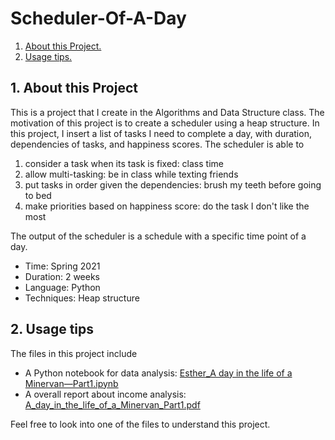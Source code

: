 # Scheduler-Of-A-Day

1. [ About this Project. ](#desc)
2. [ Usage tips. ](#usage)

<a name="desc"></a>
## 1. About this Project 

This is a project that I create in the Algorithms and Data Structure class. The motivation of this project is to create a scheduler using a heap structure.
In this project, I insert a list of tasks I need to complete a day, with duration, dependencies of tasks, and happiness scores. 
The scheduler is able to 
1. consider a task when its task is fixed: class time 
2. allow multi-tasking: be in class while texting friends
3. put tasks in order given the dependencies: brush my teeth before going to bed 
4. make priorities based on happiness score: do the task I don't like the most 

The output of the scheduler is a schedule with a specific time point of a day.

- Time: Spring 2021
- Duration: 2 weeks
- Language: Python
- Techniques: Heap structure

<a name="usage"></a>
## 2. Usage tips

The files in this project include
- A Python notebook for data analysis: [Esther_A day in the life of a Minervan—Part1.ipynb](https://github.com/esther119/Scheduler-Of-A-Day/blob/main/Esther_A%20day%20in%20the%20life%20of%20a%20Minervan%E2%80%94Part1.ipynb)
- A overall report about income analysis: [A_day_in_the_life_of_a_Minervan_Part1.pdf](https://github.com/esther119/Scheduler-Of-A-Day/blob/main/A_day_in_the_life_of_a_Minervan_Part1.pdf)

Feel free to look into one of the files to understand this project.








